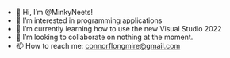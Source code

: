 - 👋 Hi, I’m @MinkyNeets!
- 👀 I’m interested in programming applications
- 🌱 I’m currently learning how to use the new Visual Studio 2022
- 💞️ I’m looking to collaborate on nothing at the moment.
- 📫 How to reach me: connorflongmire@gmail.com

<!---
MinkyNeets/MinkyNeets is a ✨ special ✨ repository because its `README.md` (this file) appears on your GitHub profile.
You can click the Preview link to take a look at your changes.
--->
